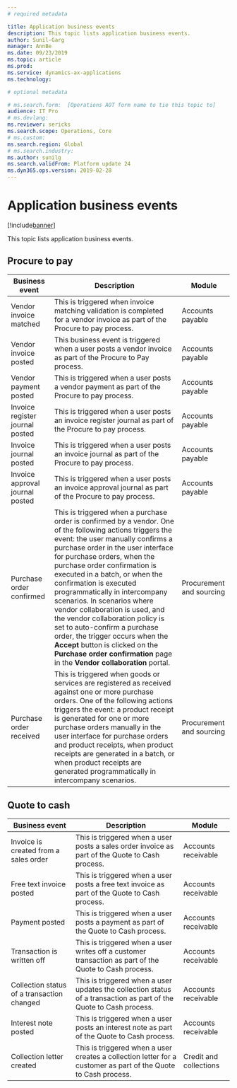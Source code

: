 ```yaml
---
# required metadata

title: Application business events
description: This topic lists application business events.
author: Sunil-Garg
manager: AnnBe
ms.date: 09/23/2019
ms.topic: article
ms.prod: 
ms.service: dynamics-ax-applications
ms.technology: 

# optional metadata

# ms.search.form:  [Operations AOT form name to tie this topic to]
audience: IT Pro
# ms.devlang: 
ms.reviewer: sericks
ms.search.scope: Operations, Core
# ms.custom: 
ms.search.region: Global
# ms.search.industry: 
ms.author: sunilg
ms.search.validFrom: Platform update 24
ms.dyn365.ops.version: 2019-02-28
---
```


# Application business events

[!include[banner](../includes/banner.md)]

This topic lists application business events.

Procure to pay
--------------

| Business event                  | Description                                                                                                                                | Module           |
|---------------------------------|--------------------------------------------------------------------------------------------------------------------------------------------|------------------|
| Vendor invoice matched          | This is triggered when invoice matching validation is completed for a vendor invoice as part of the Procure to pay process. | Accounts payable |
| Vendor invoice posted           | This business event is triggered when a user posts a vendor invoice as part of the Procure to Pay process. | Accounts payable |
| Vendor payment posted           | This is triggered when a user posts a vendor payment as part of the Procure to pay process.                                 | Accounts payable |
| Invoice register journal posted | This is triggered when a user posts an invoice register journal as part of the Procure to pay process.                      | Accounts payable |
| Invoice journal posted          | This is triggered when a user posts an invoice journal as part of the Procure to pay process.                               | Accounts payable |
| Invoice approval journal posted | This is triggered when a user posts an invoice approval journal as part of the Procure to pay process.                      | Accounts payable | 
|Purchase order confirmed |This is triggered when a purchase order is confirmed by a vendor. One of the following actions triggers the event: the user manually confirms a purchase order in the user interface for purchase orders, when the purchase order confirmation is executed in a batch, or when the confirmation is executed programmatically in intercompany scenarios. In scenarios where vendor collaboration is used, and the vendor collaboration policy is set to auto-confirm a purchase order, the trigger occurs when the **Accept** button is clicked on the **Purchase order confirmation**  page in the **Vendor collaboration** portal.|Procurement and sourcing|
|Purchase order received |This is triggered when goods or services are registered as received against one or more purchase orders. One of the following actions triggers the event: a product receipt is generated for one or more purchase orders manually in the user interface for purchase orders and product receipts, when product receipts are generated in a batch, or when product receipts are generated programmatically in intercompany scenarios.|Procurement and sourcing||

Quote to cash
-------------

| Business event                             | Description                                                                                                                       | Module                 |
|--------------------------------------------|-----------------------------------------------------------------------------------------------------------------------------------|------------------------|
| Invoice is created from a sales order      | This is triggered when a user posts a sales order invoice as part of the Quote to Cash process.                    | Accounts receivable    |
| Free text invoice posted                   | This is triggered when a user posts a free text invoice as part of the Quote to Cash process.                      | Accounts receivable    |
| Payment posted                             | This is triggered when a user posts a payment as part of the Quote to Cash process.                                | Accounts receivable    |
| Transaction is written off                 | This is triggered when a user writes off a customer transaction as part of the Quote to Cash process.              | Accounts receivable    |
| Collection status of a transaction changed | This is triggered when a user updates the collection status of a transaction as part of the Quote to Cash process. | Accounts receivable    |
| Interest note posted                       | This is triggered when a user posts an interest note as part of the Quote to Cash process.                         | Accounts receivable    |
| Collection letter created                  | This is triggered when a user creates a collection letter for a customer as part of the Quote to Cash process.     | Credit and collections |


